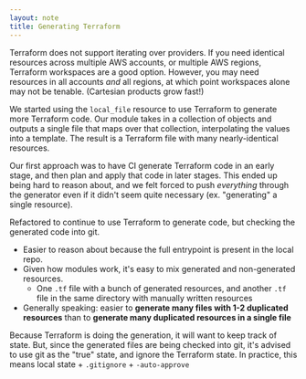 ```yaml
---
layout: note
title: Generating Terraform
---
```


Terraform does not support iterating over providers.
If you need identical resources across multiple AWS accounts, or multiple AWS regions,
Terraform workspaces are a good option.
However, you may need resources in all accounts *and* all regions,
at which point workspaces alone may not be tenable.
(Cartesian products grow fast!)

We started using the `local_file` resource to use Terraform to generate more Terraform code.
Our module takes in a collection of objects and outputs a single file that maps over that collection, interpolating the values into a template.
The result is a Terraform file with many nearly-identical resources.

Our first approach was to have CI generate Terraform code in an early stage, and then plan and apply that code in later stages.
This ended up being hard to reason about, and we felt forced to push _everything_ through the generator even if it didn't seem quite necessary (ex. "generating" a single resource).

Refactored to continue to use Terraform to generate code, but checking the generated code into git.
- Easier to reason about because the full entrypoint is present in the local repo.
- Given how modules work, it's easy to mix generated and non-generated resources.
  - One `.tf` file with a bunch of generated resources, and another `.tf` file in the same directory with manually written resources
- Generally speaking: easier to **generate many files with 1-2 duplicated resources** than to **generate many duplicated resources in a single file**

Because Terraform is doing the generation, it will want to keep track of state.
But, since the generated files are being checked into git, it's advised to use git as the "true" state, and ignore the Terraform state.
In practice, this means local state + `.gitignore` + `-auto-approve`
